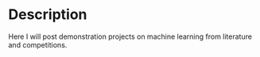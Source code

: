 # Description
Here I will post demonstration projects on machine learning from literature and competitions.
